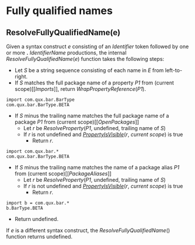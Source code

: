 # Fully qualified names

## ResolveFullyQualifiedName(e)

Given a syntax construct *e* consisting of an *Identifier* token followed by one or more **.** *IdentifierName* productions, the internal *ResolveFullyQualifiedName*(*e*) function takes the following steps:

* Let *S* be a string sequence consisting of each name in *E* from left-to-right.
* If *S* matches the full package name of a property *P1* from (current scope)\[\[*Imports*\]\], return *WrapPropertyReference*(*P1*).

```
import com.qux.bar.BarType
com.qux.bar.BarType.BETA
```

* If *S* minus the trailing name matches the full package name of a package *P1* from (current scope)\[\[*OpenPackages*\]\]
  * Let *r* be *ResolveProperty*(*P1*, undefined, trailing name of *S*)
  * If *r* is not undefined and [*PropertyIsVisible*](*r*, *current scope*) is true
    * Return *r*.

```
import com.qux.bar.*
com.qux.bar.BarType.BETA
```

* If *S* minus the trailing name matches the name of a package alias *P1* from (current scope)\[\[*PackageAliases*\]\]
  * Let *r* be *ResolveProperty*(*P1*, undefined, trailing name of *S*)
  * If *r* is not undefined and [*PropertyIsVisible*](*r*, *current scope*) is true
    * Return *r*.

```
import b = com.qux.bar.*
b.BarType.BETA
```

* Return undefined.

If *e* is a different syntax construct, the *ResolveFullyQualifiedName*() function returns undefined.

[*PropertyIsVisible*]: ./visibility.md#propertyisvisible